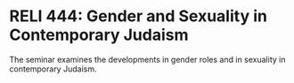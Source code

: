 # RELI 444: Gender and Sexuality in Contemporary Judaism

The seminar examines the developments in gender roles and in sexuality in contemporary Judaism.